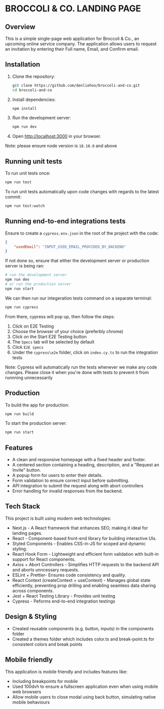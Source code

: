 # BROCCOLI & CO. LANDING PAGE

## Overview

This is a simple single-page web application for Broccoli & Co., an upcoming online service company. The application allows users to request an invitation by entering their Full name, Email, and Confirm email.

## Installation

1. Clone the repository:
   ```sh
   git clone https://github.com/denliehoo/broccoli-and-co.git
   cd broccoli-and-co
   ```
2. Install dependencies:
   ```sh
   npm install
   ```
3. Run the development server:
   ```sh
   npm run dev
   ```
4. Open [http://localhost:3000](http://localhost:3000) in your browser.

Note: please ensure node version is `18.18.0` and above

## Running unit tests

To run unit tests once:

```sh
npm run test
```

To run unit tests automatically upon code changes with regards to the latest commit:

```sh
npm run test:watch
```

## Running end-to-end integrations tests

Ensure to create a `cypress.env.json` in the root of the project with the code:

```JSON
{
    "usedEmail": "INPUT_USED_EMAIL_PROVIDED_BY_BACKEND"
}
```

If not done so, ensure that either the development server or production server is being ran:

```sh
# run the development server
npm run dev
# or run the production server
npm run start

```

We can then run our integeration tests command on a separate terminal:

```sh
npm run cypress
```

From there, cypress will pop up, then follow the steps:

1. Click on E2E Testing
2. Choose the browser of your choice (preferbly chrome)
3. Click on the Start E2E Testing button
4. The `Specs` tab will be selected by default
5. Click `E2E specs`
6. Under the `cypress\e2e` folder, click on `index.cy.ts` to run the integration tests

Note: Cypress will automatically run the tests whenever we make any code changes. Please close it when you're done with tests to prevent it from runnning unnecessarily

## Production

To build the app for production:

```sh
npm run build
```

To start the production server:

```sh
npm run start
```

## Features

- A clean and responsive homepage with a fixed header and footer.
- A centered section containing a heading, description, and a "Request an Invite" button.
- A popup form for users to enter their details.
- Form validation to ensure correct input before submitting.
- API integration to submit the request along with abort controllers
- Error handling for invalid responses from the backend.

## Tech Stack

This project is built using modern web technologies:

- Next.js - A React framework that enhances SEO, making it ideal for landing pages.
- React - Component-based front-end library for building interactive UIs.
- Styled Components - Enables CSS-in-JS for scoped and dynamic styling.
- React Hook Form - Lightweight and efficient form validation with built-in support for React components.
- Axios + Abort Controllers - Simplifies HTTP requests to the backend API and aborts unncessary requests.
- ESLint + Prettier- Ensures code consistency and quality.
- React Context (createContext + useContext) - Manages global state efficiently, preventing prop drilling and enabling seamless data sharing across components.
- Jest + React Testing Library - Provides unit testing
- Cypress - Peforms end-to-end integration testings

## Design & Styling

- Created reusable components (e.g. button, inputs) in the components folder
- Created a themes folder which includes color.ts and break-point.ts for consistent colors and break points

## Mobile friendly

This application is mobile friendly and includes features like:

- Including breakpoints for mobile
- Used 100dvh to ensure a fullscreen application even when using mobile web browsers
- Allow mobile users to close modal using back button, simulating native mobile behaviours
